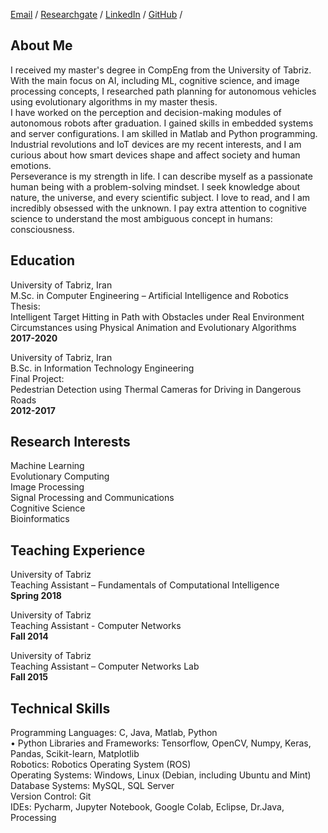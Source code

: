 [Email](mailto:yasaman.a.adli@gmail.com/) / [Researchgate](https://www.researchgate.net/profile/Yasaman_Ahmadi_Adli/) / [LinkedIn](https://www.linkedin.com/in/yasamanadl/) / [GitHub](https://github.com/YasamanAdl94/) / 

## About Me
I received my master's degree in CompEng from the University of Tabriz. With the main focus on AI, including ML, cognitive science, and image processing concepts, I researched path planning for autonomous vehicles using evolutionary algorithms in my master thesis. <br>
I have worked on the perception and decision-making modules of autonomous robots after graduation. I gained skills in embedded systems and server configurations. I am skilled in Matlab and Python programming. Industrial revolutions and IoT devices are my recent interests, and I am curious about how smart devices shape and affect society and human emotions. <br>
Perseverance is my strength in life. I can describe myself as a passionate human being with a problem-solving mindset. I seek knowledge about nature, the universe, and every scientific subject. I love to read, and I am incredibly obsessed with the unknown. I pay extra attention to cognitive science to understand the most ambiguous concept in humans: consciousness. <br>

## Education
University of Tabriz, Iran <br>
M.Sc. in Computer Engineering – Artificial Intelligence and Robotics <br>
Thesis: <br>
Intelligent Target Hitting in Path with Obstacles under Real Environment Circumstances using Physical Animation and Evolutionary Algorithms <br>
**2017-2020** <br>
	
University of Tabriz, Iran <br>
B.Sc. in Information Technology Engineering <br>
Final Project: <br>
Pedestrian Detection using Thermal Cameras for Driving in Dangerous Roads <br>
**2012-2017** <br>

## Research Interests
Machine Learning  <br>
Evolutionary Computing  <br>
Image Processing  <br>
Signal Processing and Communications  <br>
Cognitive Science  <br>
Bioinformatics  <br>

## Teaching Experience
University of Tabriz <br>
Teaching Assistant – Fundamentals of Computational Intelligence	<br>
**Spring 2018** <br>

University of Tabriz <br>
Teaching Assistant - Computer Networks <br>
**Fall 2014** <br>

University of Tabriz <br>
Teaching Assistant – Computer Networks Lab <br> 
**Fall 2015** <br>


## Technical Skills
Programming Languages: C, Java, Matlab, Python <br>
•	 Python Libraries and Frameworks: Tensorflow, OpenCV, Numpy, Keras, Pandas, Scikit-learn, Matplotlib <br>
Robotics: Robotics Operating System (ROS) <br>
Operating Systems: Windows, Linux (Debian, including Ubuntu and Mint) <br>
Database Systems: MySQL, SQL Server <br>
Version Control: Git <br>
IDEs: Pycharm, Jupyter Notebook, Google Colab, Eclipse, Dr.Java, Processing <br>
